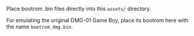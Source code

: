 Place bootrom .bin files directly into this `assets/` directory.

For emulating the original DMG-01 Game Boy, place its bootrom here with the name `bootrom_dmg.bin`.